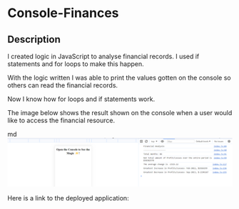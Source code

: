 # Console-Finances

## Description

I created logic in JavaScript to analyse financial records. I used if statements and for loops to make this happen.

With the logic written I was able to print the values gotten on the console so others can read the financial records.

Now I know how for loops and if statements work.

The image below shows the result shown on the console when a user would like to access the financial resource.

md
    ![alt text](/Images/dev.png)
    

Here is a link to the deployed application: 